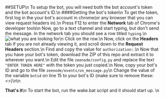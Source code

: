 ##SETUP\n
To setup the bot, you will need both the bot account's token and the bot account's ID.\n
####Getting the bot's token\n
To get the token, first log in the your bot's account in chrome(or any browser that you can view request headers in).\n
Press F12 to enter the **Network** tab of Chrome's developer tools\n
Now, go to a text channel and start typing, but don't send the message. In the network tab you should see a row titled `typing`.\n
![what you are looking for](https://i.imgur.com/k1GqlXp.png)\n
Click on the row.\n
Now, click on the **Headers** tab if you are not already viewing it, and scroll down to the **Request Headers** section.\n
Find and copy the value for `authorization:`.\n
Now that you have your bot's token, download the ZIP of this repo and extract it to wherever you want.\n
Edit the file `zeenode/config.py` and replace the text `"ENTER TOKEN HERE"` with the token you just copied.\n
Now, copy your bot's ID and go to the file `zeenode/events/on_message.py`\n
Change the value of the variable `botid` on line 15 to your bot's ID (make sure to remove these: <>)\n\n

**That's it**\n
To start the bot, run the wake.bat script and it should start up. \n

